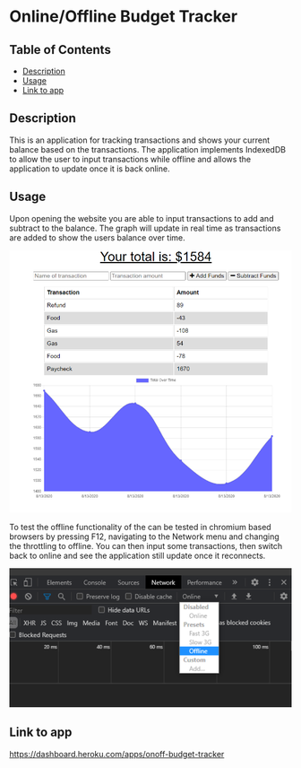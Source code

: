 # Online/Offline Budget Tracker

## Table of Contents
- [Description](#description)
- [Usage](#usage)
- [Link to app](#link-to-app)



## Description
This is an application for tracking transactions and shows your current balance based on the transactions. The application implements IndexedDB to allow the user to input transactions while offline and allows the application to update once it is back online.

## Usage
Upon opening the website you are able to input transactions to add and subtract to the balance. The graph will update in real time as transactions are added to show the users balance over time.

![Overview](./readme_img/overview.PNG)

To test the offline functionality of the can be tested in chromium based browsers by pressing F12, navigating to the Network menu and changing the throttling to offline. You can then input some transactions, then switch back to online and see the application still update once it reconnects.

![Offline](./readme_img/offline.png)

## Link to app

https://dashboard.heroku.com/apps/onoff-budget-tracker
